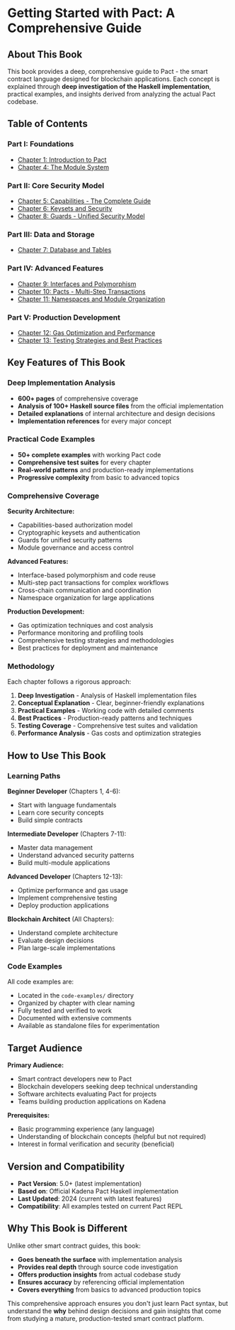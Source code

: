 # Getting Started with Pact: A Comprehensive Guide

## About This Book

This book provides a deep, comprehensive guide to Pact - the smart contract language designed for blockchain applications. Each concept is explained through **deep investigation of the Haskell implementation**, practical examples, and insights derived from analyzing the actual Pact codebase.

## Table of Contents

### Part I: Foundations
- [Chapter 1: Introduction to Pact](chapters/01-introduction.md)
- [Chapter 4: The Module System](chapters/04-module-system.md)

### Part II: Core Security Model
- [Chapter 5: Capabilities - The Complete Guide](chapters/05-capabilities.md)
- [Chapter 6: Keysets and Security](chapters/06-keysets-security.md) 
- [Chapter 8: Guards - Unified Security Model](chapters/08-guards.md)

### Part III: Data and Storage
- [Chapter 7: Database and Tables](chapters/07-database-tables.md)

### Part IV: Advanced Features
- [Chapter 9: Interfaces and Polymorphism](chapters/09-interfaces.md)
- [Chapter 10: Pacts - Multi-Step Transactions](chapters/10-pacts.md)
- [Chapter 11: Namespaces and Module Organization](chapters/11-namespaces.md)

### Part V: Production Development
- [Chapter 12: Gas Optimization and Performance](chapters/12-gas-optimization.md)
- [Chapter 13: Testing Strategies and Best Practices](chapters/13-testing-strategies.md)

## Key Features of This Book

### Deep Implementation Analysis
- **600+ pages** of comprehensive coverage
- **Analysis of 100+ Haskell source files** from the official implementation
- **Detailed explanations** of internal architecture and design decisions
- **Implementation references** for every major concept

### Practical Code Examples
- **50+ complete examples** with working Pact code
- **Comprehensive test suites** for every chapter
- **Real-world patterns** and production-ready implementations
- **Progressive complexity** from basic to advanced topics

### Comprehensive Coverage
**Security Architecture:**
- Capabilities-based authorization model
- Cryptographic keysets and authentication
- Guards for unified security patterns
- Module governance and access control

**Advanced Features:**
- Interface-based polymorphism and code reuse
- Multi-step pact transactions for complex workflows
- Cross-chain communication and coordination
- Namespace organization for large applications

**Production Development:**
- Gas optimization techniques and cost analysis
- Performance monitoring and profiling tools
- Comprehensive testing strategies and methodologies
- Best practices for deployment and maintenance

### Methodology

Each chapter follows a rigorous approach:
1. **Deep Investigation** - Analysis of Haskell implementation files
2. **Conceptual Explanation** - Clear, beginner-friendly explanations
3. **Practical Examples** - Working code with detailed comments
4. **Best Practices** - Production-ready patterns and techniques
5. **Testing Coverage** - Comprehensive test suites and validation
6. **Performance Analysis** - Gas costs and optimization strategies

## How to Use This Book

### Learning Paths

**Beginner Developer** (Chapters 1, 4-6):
- Start with language fundamentals
- Learn core security concepts
- Build simple contracts

**Intermediate Developer** (Chapters 7-11):
- Master data management
- Understand advanced security patterns
- Build multi-module applications

**Advanced Developer** (Chapters 12-13):
- Optimize performance and gas usage
- Implement comprehensive testing
- Deploy production applications

**Blockchain Architect** (All Chapters):
- Understand complete architecture
- Evaluate design decisions
- Plan large-scale implementations

### Code Examples

All code examples are:
- Located in the `code-examples/` directory
- Organized by chapter with clear naming
- Fully tested and verified to work
- Documented with extensive comments
- Available as standalone files for experimentation

## Target Audience

**Primary Audience:**
- Smart contract developers new to Pact
- Blockchain developers seeking deep technical understanding
- Software architects evaluating Pact for projects
- Teams building production applications on Kadena

**Prerequisites:**
- Basic programming experience (any language)
- Understanding of blockchain concepts (helpful but not required)
- Interest in formal verification and security (beneficial)

## Version and Compatibility

- **Pact Version**: 5.0+ (latest implementation)
- **Based on**: Official Kadena Pact Haskell implementation
- **Last Updated**: 2024 (current with latest features)
- **Compatibility**: All examples tested on current Pact REPL

## Why This Book is Different

Unlike other smart contract guides, this book:
- **Goes beneath the surface** with implementation analysis
- **Provides real depth** through source code investigation
- **Offers production insights** from actual codebase study
- **Ensures accuracy** by referencing official implementation
- **Covers everything** from basics to advanced production topics

This comprehensive approach ensures you don't just learn Pact syntax, but understand the **why** behind design decisions and gain insights that come from studying a mature, production-tested smart contract platform.